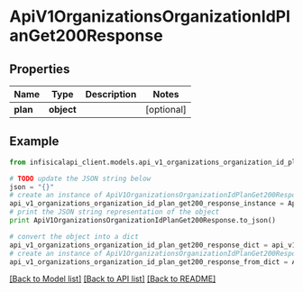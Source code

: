 # ApiV1OrganizationsOrganizationIdPlanGet200Response


## Properties
Name | Type | Description | Notes
------------ | ------------- | ------------- | -------------
**plan** | **object** |  | [optional] 

## Example

```python
from infisicalapi_client.models.api_v1_organizations_organization_id_plan_get200_response import ApiV1OrganizationsOrganizationIdPlanGet200Response

# TODO update the JSON string below
json = "{}"
# create an instance of ApiV1OrganizationsOrganizationIdPlanGet200Response from a JSON string
api_v1_organizations_organization_id_plan_get200_response_instance = ApiV1OrganizationsOrganizationIdPlanGet200Response.from_json(json)
# print the JSON string representation of the object
print ApiV1OrganizationsOrganizationIdPlanGet200Response.to_json()

# convert the object into a dict
api_v1_organizations_organization_id_plan_get200_response_dict = api_v1_organizations_organization_id_plan_get200_response_instance.to_dict()
# create an instance of ApiV1OrganizationsOrganizationIdPlanGet200Response from a dict
api_v1_organizations_organization_id_plan_get200_response_from_dict = ApiV1OrganizationsOrganizationIdPlanGet200Response.from_dict(api_v1_organizations_organization_id_plan_get200_response_dict)
```
[[Back to Model list]](../README.md#documentation-for-models) [[Back to API list]](../README.md#documentation-for-api-endpoints) [[Back to README]](../README.md)


